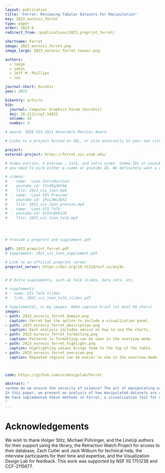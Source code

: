 ```yaml
---
layout: publication
title: "Ferret: Reviewing Tabular Datasets for Manipulation"
key: 2023_eurovis_ferret
type: paper
order: 2023-6
redirect_from: /publications/2023_preprint_ferret/

shortname: Ferret
image: 2023_eurovis_ferret.png
image_large: 2023_eurovis_ferret_teaser.png

authors:
  - lange
  - sahai
  - Jeff M. Phillips
  - lex

journal-short: EuroVis
year: 2023

bibentry: article
bib:
  journal: Computer Graphics Forum (EuroVis)
  doi: 10.1111/cgf.14822
  volume: 42
  number: 3

# award: IEEE VIS 2021 Honorable Mention Award

# Links to a project hosted on VDL, or else externally on your own site

project:
external-project: https://ferret.sci.utah.edu/

# Video entries, a preview , talk, and intro video. Vimeo IDs or youtube IDs are supported
# you need to pick either a vimeo or youtube ID. We definitely want a downloadable video too.

# videos:
#  - name: 'Loon Introduction'
#    youtube-id: Y7u3Kg3At9A
#    file: 2021_vis_loon.mp4
#  - name: 'Loon VIS Preview'
#    youtube-id: iRsL3WiZbhI
#    file: 2021_vis_loon_preview.mp4
#  - name: 'Loon VIS Talk'
#    youtube-id: Xz5VrBXk5J0
#    file: 2021_vis_loon_talk.mp4




# Provide a preprint and supplement pdf

pdf: 2023_preprint_ferret.pdf
# supplement: 2021_vis_loon_supplement.pdf

# Link to an official preprint server
preprint_server: https://doi.org/10.31219/osf.io/anj8v


# # Extra supplements, such as talk slides, data sets, etc.

# supplements:
# - name: VIS Talk Slides
#   link: 2021_vis_loon_talk_slides.pdf

# Supplemental, cc-by images. Make caption brief (at most 60 chars)
images:
- path: 2023_eurovis_ferret_domain.png
  caption: Ferret has the option to include a visualization panel.
- path: 2023_eurovis_ferret_description.png
  caption: Each analysis includes advice on how to use the charts.
- path: 2023_eurovis_ferret_formatting.png
  caption: Patterns in formatting can be seen in the overview mode.
- path: 2023_eurovis_ferret_highlight.png
  caption: Highlighting values brings them to the top of the table.
- path: 2023_eurovis_ferret_overview.png
  caption: Repeated regions can be easier to see in the overview mode.



code: https://github.com/visdesignlab/Ferret

abstract: "
<p>How do we ensure the veracity of science? The act of manipulating or fabricating scientific data has led to many high-profile fraud cases and retractions. Detecting manipulated data, however, is a challenging and time-consuming endeavor. Automated detection methods are limited due to the diversity of data types and manipulation techniques. Furthermore, patterns automatically flagged as suspicious can have reasonable explanations. Instead, we propose a nuanced approach where experts analyze tabular datasets, e.g., as part of the peer-review process, using a guided, interactive visualization approach. 
In this paper, we present an analysis of how manipulated datasets are created and the artifacts these techniques generate. Based on these findings, we propose a suite of visualization methods to surface potential irregularities.
We have implemented these methods in Ferret, a visualization tool for data forensics work. Ferret makes potential data issues salient and provides guidance on spotting signs of tampering and differentiating them from truthful data.</p>
"
---
```


# Acknowledgements

We wish to thank Holger Stitz, Michael Pühringer, and the LineUp authors for their support using the library, the Retraction Watch Project for access to their database, Zach Cutler and Jack Wilburn for technical help, the interview participants for their time and expertise, and the Visualization Design Lab for feedback. This work was supported by NSF IIS 1751238 and CCF-2115677.
